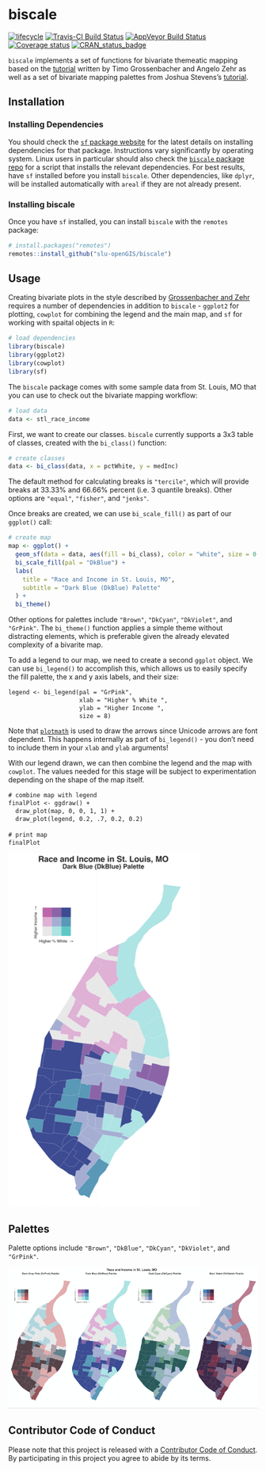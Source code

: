 
<!-- README.md is generated from README.Rmd. Please edit that file -->

# biscale

[![lifecycle](https://img.shields.io/badge/lifecycle-experimental-orange.svg)](https://www.tidyverse.org/lifecycle/#experimental)
[![Travis-CI Build
Status](https://travis-ci.org/slu-openGIS/biscale.svg?branch=master)](https://travis-ci.org/slu-openGIS/biscale)
[![AppVeyor Build
Status](https://ci.appveyor.com/api/projects/status/github/slu-openGIS/biscale?branch=master&svg=true)](https://ci.appveyor.com/project/chris-prener/biscale)
[![Coverage
status](https://codecov.io/gh/slu-openGIS/biscale/branch/master/graph/badge.svg)](https://codecov.io/github/slu-openGIS/biscale?branch=master)
[![CRAN\_status\_badge](http://www.r-pkg.org/badges/version/biscale)](https://cran.r-project.org/package=biscale)

`biscale` implements a set of functions for bivariate themeatic mapping
based on the
[tutorial](https://timogrossenbacher.ch/2019/04/bivariate-maps-with-ggplot2-and-sf/)
written by Timo Grossenbacher and Angelo Zehr as well as a set of
bivariate mapping palettes from Joshua Stevens’s
[tutorial](http://www.joshuastevens.net/cartography/make-a-bivariate-choropleth-map/).

## Installation

### Installing Dependencies

You should check the [`sf` package
website](https://r-spatial.github.io/sf/) for the latest details on
installing dependencies for that package. Instructions vary
significantly by operating system. Linux users in particular should also
check the [`biscale` package
repo](https://github.com/slu-openGIS/biscale/blob/master/.travis/install.sh)
for a script that installs the relevant dependencies. For best results,
have `sf` installed before you install `biscale`. Other dependencies,
like `dplyr`, will be installed automatically with `areal` if they are
not already present.

### Installing biscale

Once you have `sf` installed, you can install `biscale` with the
`remotes` package:

``` r
# install.packages("remotes")
remotes::install_github("slu-openGIS/biscale")
```

## Usage

Creating bivariate plots in the style described by [Grossenbacher and
Zehr](https://timogrossenbacher.ch/2019/04/bivariate-maps-with-ggplot2-and-sf/)
requires a number of dependencies in addition to `biscale` - `ggplot2`
for plotting, `cowplot` for combining the legend and the main map, and
`sf` for working with spaital objects in `R`:

``` r
# load dependencies
library(biscale)
library(ggplot2)
library(cowplot)
library(sf)
```

The `biscale` package comes with some sample data from St. Louis, MO
that you can use to check out the bivariate mapping workflow:

``` r
# load data
data <- stl_race_income
```

First, we want to create our classes. `biscale` currently supports a 3x3
table of classes, created with the `bi_class()` function:

``` r
# create classes
data <- bi_class(data, x = pctWhite, y = medInc)
```

The default method for calculating breaks is `"tercile"`, which will
provide breaks at 33.33% and 66.66% percent (i.e. 3 quantile breaks).
Other options are `"equal"`, `"fisher"`, and `"jenks"`.

Once breaks are created, we can use `bi_scale_fill()` as part of our
`ggplot()` call:

``` r
# create map
map <- ggplot() +
  geom_sf(data = data, aes(fill = bi_class), color = "white", size = 0.1, show.legend = FALSE) +
  bi_scale_fill(pal = "DkBlue") +
  labs(
    title = "Race and Income in St. Louis, MO",
    subtitle = "Dark Blue (DkBlue) Palette"
  ) +
  bi_theme()
```

Other options for palettes include `"Brown"`, `"DkCyan"`, `"DkViolet"`,
and `"GrPink"`. The `bi_theme()` function applies a simple theme without
distracting elements, which is preferable given the already elevated
complexity of a bivarite map.

To add a legend to our map, we need to create a second `ggplot` object.
We can use `bi_legend()` to accomplish this, which allows us to easily
specify the fill palette, the x and y axis labels, and their size:

    legend <- bi_legend(pal = "GrPink",
                        xlab = "Higher % White ",
                        ylab = "Higher Income ",
                        size = 8)

Note that
[`plotmath`](https://stat.ethz.ch/R-manual/R-devel/library/grDevices/html/plotmath.html)
is used to draw the arrows since Unicode arrows are font dependent. This
happens internally as part of `bi_legend()` - you don’t need to include
them in your `xlab` and `ylab` arguments\!

With our legend drawn, we can then combine the legend and the map with
`cowplot`. The values needed for this stage will be subject to
experimentation depending on the shape of the map itself.

    # combine map with legend
    finalPlot <- ggdraw() +
      draw_plot(map, 0, 0, 1, 1) +
      draw_plot(legend, 0.2, .7, 0.2, 0.2)
    
    # print map
    finalPlot

![](man/figures/dkblue.png)

## Palettes

Palette options include `"Brown"`, `"DkBlue"`, `"DkCyan"`, `"DkViolet"`,
and `"GrPink"`.

![](man/figures/preview.png)

## Contributor Code of Conduct

Please note that this project is released with a [Contributor Code of
Conduct](.github/CODE_OF_CONDUCT.md). By participating in this project
you agree to abide by its terms.
